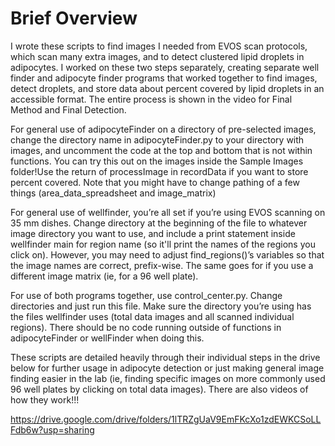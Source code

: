 # Brief Overview
I wrote these scripts to find images I needed from EVOS scan protocols, which scan many extra images, and to detect clustered lipid droplets in adipocytes. I worked on these two steps separately, creating separate well finder and adipocyte finder programs that worked together to find images, detect droplets, and store data about percent covered by lipid droplets in an accessible format. The entire process is shown in the video for Final Method and Final Detection. 

For general use of adipocyteFinder on a directory of pre-selected images, change the directory name in adipocyteFinder.py to your directory with images, and uncomment the code at the top and bottom that is not within functions. You can try this out on the images inside the Sample Images folder!Use the return of processImage in recordData if you want to store percent covered. Note that you might have to change pathing of a few things (area_data_spreadsheet and image_matrix)

For general use of wellfinder, you’re all set if you’re using EVOS scanning on 35 mm dishes. Change directory at the beginning of the file to whatever image directory you want to use, and include a print statement inside wellfinder main for region name (so it'll print the names of the regions you click on). However, you may need to adjust find_regions()’s variables so that the image names are correct, prefix-wise. The same goes for if you use a different image matrix (ie, for a 96 well plate). 

For use of both programs together, use control_center.py. Change directories and just run this file. Make sure the directory you’re using has the files wellfinder uses (total data images and all scanned individual regions). There should be no code running outside of functions in adipocyteFinder or wellFinder when doing this. 

These scripts are detailed heavily through their individual steps in the drive below for further usage in adipocyte detection or just making general image finding easier in the lab (ie, finding specific images on more commonly used 96 well plates by clicking on total data images). There are also videos of how they work!!! 

https://drive.google.com/drive/folders/1lTRZgUaV9EmFKcXo1zdEWKCSoLLFdb6w?usp=sharing
